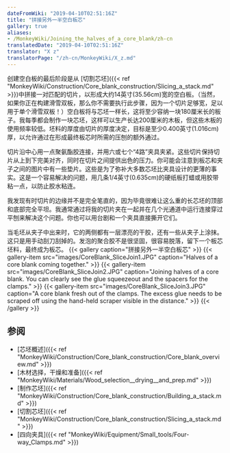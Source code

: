 ```yaml
---
dateFromWiki: "2019-04-10T02:51:16Z"
title: "拼接另外一半空白板芯"
gallery: true
aliases:
- /MonkeyWiki/Joining_the_halves_of_a_core_blank/zh-cn
translatedDate: "2019-04-10T02:51:16Z"
translator: "X z"
translatorPage: "/zh-cn/MonkeyWiki/X_z.md"
---
```

创建空白板的最后阶段是从 [切割芯坯]({{< ref "MonkeyWiki/Construction/Core_blank_construction/Slicing_a_stack.md" >}})中拼接一对匹配的切片，以形成大约14英寸(35.56cm)宽的空白板。（当然，如果你正在构建滑雪双板，那么你不需要执行此步骤，因为一个切片足够宽，足以用于单个滑雪双板！）空白板将与芯坯一样长，这将至少容纳一块180厘米长的板子。我每季都会制作一块芯坯，这样可以生产长达200厘米的木板，但这些木板的使用频率较低。坯料的厚度由切片的厚度决定，目标是至少0.400英寸(1.016cm)厚，以允许通过在形成最终板芯时所需的压刨的额外通过。

切片沿中心用一点聚氨酯胶连接，并用六或七个“4路”夹具夹紧。这些切片保持切片从上到下完美对齐，同时在切片之间提供出色的压力。你可能会注意到板芯和夹子之间的图片中有一些垫片。这些是为了弥补大多数芯坯比夹具设计的更薄的事实。这是一个容易解决的问题，用几条1/4英寸(0.635cm)的硬纸板打蜡或用胶带粘一点，以防止胶水粘连。

我发现有时切片的边缘并不是完全笔直的，因为毕竟很难让这么重的长芯坯的顶部和底部完全平坦。我通常通过将我的切片夹在一起并在几个光通道中运行连接穿过平刨来解决这个问题。你也可以用台剧和一个夹具直接撕开它们。

当毛坯从夹子中出来时，它的两侧都有一层漂亮的干胶，还有一些从夹子上涂抹。这只是用手动刮刀刮掉的。发泡的聚合胶不是很坚固，很容易脱落，留下一个板芯坯料，最终成为板芯。
{{< gallery  caption="拼接另外一半空白板芯" >}}
{{< gallery-item src="images/CoreBlank_SliceJoin1.JPG" caption="Halves of a core blank coming together." >}}
{{< gallery-item src="images/CoreBlank_SliceJoin2.JPG" caption="Joining halves of a core blank. You can clearly see the glue squeezeout and the spacers for the clamps." >}}
{{< gallery-item src="images/CoreBlank_SliceJoin3.JPG" caption="A core blank fresh out of the clamps. The excess glue needs to be scraped off using the hand-held scraper visible in the distance." >}}
{{< /gallery >}}


## 参阅

- [芯坯概述]({{< ref "MonkeyWiki/Construction/Core_blank_construction/Core_blank_overview.md" >}})
- [木材选择，干燥和准备]({{< ref "MonkeyWiki/Materials/Wood_selection__drying__and_prep.md" >}})
- [制作芯坯]({{< ref "MonkeyWiki/Construction/Core_blank_construction/Building_a_stack.md" >}})
- [切割芯坯]({{< ref "MonkeyWiki/Construction/Core_blank_construction/Slicing_a_stack.md" >}})
- [四向夹具]({{< ref "MonkeyWiki/Equipment/Small_tools/Four-way_Clamps.md" >}})



